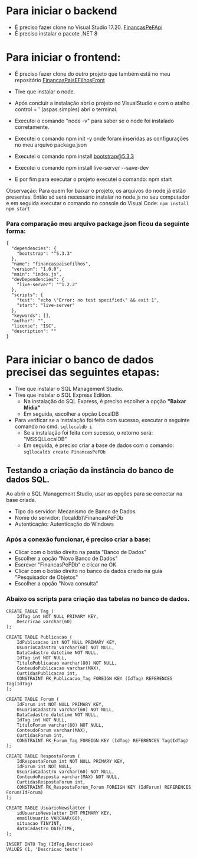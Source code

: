 # Para iniciar o backend
- É preciso fazer clone no Visual Studio 17.20.
[FinancasPeFApi](https://github.com/rafaelaromanoo/FinancasPeFApi)
- É preciso instalar o pacote .NET 8

# Para iniciar o frontend:
- É preciso fazer clone do outro projeto que também está no meu repositório
[FinancasPaisEFilhosFront](https://github.com/rafaelaromanoo/FinancasPaisEFilhosFront)

- Tive que instalar o node.
- Após concluir a instalação abri o projeto no VisualStudio e com o atalho control + ' (aspas simples) abri o terminal.
- Executei o comando "node -v" para saber se o node foi instalado corretamente.
- Executei o comando npm init -y onde foram inseridas as configurações no meu arquivo package.json
- Executei o comando npm install bootstrap@5.3.3
- Executei o comando npm install live-server --save-dev
- E por fim para executar o projeto executei o comando: npm start

Observação: Para quem for baixar o projeto, os arquivos do node já estão presentes. Então só será necessário instalar no node.js no seu computador e em seguida executar o comando no console do Visual Code:
``` npm install ```
``` npm start ```

### Para comparação meu arquivo package.json ficou da seguinte forma:
```
{
  "dependencies": {
    "bootstrap": "^5.3.3"
  },
  "name": "financaspaisefilhos",
  "version": "1.0.0",
  "main": "index.js",
  "devDependencies": {
    "live-server": "^1.2.2"
  },
  "scripts": {
    "test": "echo \"Error: no test specified\" && exit 1",
    "start": "live-server"
  },
  "keywords": [],
  "author": "",
  "license": "ISC",
  "description": ""
}

```

# Para iniciar o banco de dados precisei das seguintes etapas:
- Tive que instalar o SQL Management Studio.
- Tive que instalar o SQL Express Edition.
  - Na instalação do SQL Express, é preciso escolher a opção __"Baixar Mídia"__
  - Em seguida, escolher a opção LocalDB
- Para verificar se a instalação foi feita com sucesso, executar o seguinte comando no cmd.
  ``` sqllocaldb i ```
  - Se a instalação foi feita com sucesso, o retorno será: "MSSQLLocalDB"
  - Em seguida, é preciso criar a base de dados com o comando:
  ``` sqllocaldb create FinancasPeFDb ```

## Testando a criação da instância do banco de dados SQL.
Ao abrir o SQL Management Studio, usar as opções para se conectar na base criada.
- Tipo do servidor: Mecanismo de Banco de Dados
- Nome do servidor: (localdb)\FinancasPeFDb
- Autenticação: Autenticação do Windows

### Após a conexão funcionar, é preciso criar a base:
- Clicar com o botão direito na pasta "Banco de Dados"
- Escolher a opção "Novo Banco de Dados"
- Escrever "FinancasPeFDb" e clicar no OK
- Clicar com o botão direito no banco de dados criado na guia "Pesquisador de Objetos"
- Escolher a opção "Nova consulta"

### Abaixo os scripts para criação das tabelas no banco de dados.
```
CREATE TABLE Tag (
    IdTag int NOT NULL PRIMARY KEY,
    Descricao varchar(60)
);

CREATE TABLE Publicacao (
    IdPublicacao int NOT NULL PRIMARY KEY,
    UsuarioCadastro varchar(60) NOT NULL,
    DataCadastro datetime NOT NULL,
    IdTag int NOT NULL,
    TituloPublicacao varchar(80) NOT NULL,
    ConteudoPublicacao varchar(MAX),
    CurtidasPublicacao int,
    CONSTRAINT FK_Publicacao_Tag FOREIGN KEY (IdTag) REFERENCES Tag(IdTag)
);

CREATE TABLE Forum (
    IdForum int NOT NULL PRIMARY KEY,
    UsuarioCadastro varchar(60) NOT NULL,
    DataCadastro datetime NOT NULL,
    IdTag int NOT NULL,
    TituloForum varchar(80) NOT NULL,
    ConteudoForum varchar(MAX),
    CurtidasForum int,
    CONSTRAINT FK_Forum_Tag FOREIGN KEY (IdTag) REFERENCES Tag(IdTag)
);

CREATE TABLE RespostaForum (
    IdRespostaForum int NOT NULL PRIMARY KEY,
    IdForum int NOT NULL,
    UsuarioCadastro varchar(60) NOT NULL,
    ConteudoResposta varchar(MAX) NOT NULL,
    CurtidasRespostaForum int,
    CONSTRAINT FK_RespostaForum_Forum FOREIGN KEY (IdForum) REFERENCES Forum(IdForum)
);

CREATE TABLE UsuarioNewslatter (
    idUsuarioNewslatter INT PRIMARY KEY,
    emailUsuario VARCHAR(60),
    situacao TINYINT,
    dataCadastro DATETIME,
);

INSERT INTO Tag (IdTag,Descricao)
VALUES (1, 'Descricao teste')
```
